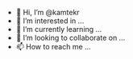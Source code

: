 - 👋 Hi, I’m @kamtekr
- 👀 I’m interested in ...
- 🌱 I’m currently learning ...
- 💞️ I’m looking to collaborate on ...
- 📫 How to reach me ...

<!---
kamtekr/kamtekr is a ✨ special ✨ repository because its `README.md` (this file) appears on your GitHub profile.
You can click the Preview link to take a look at your changes.
--->
